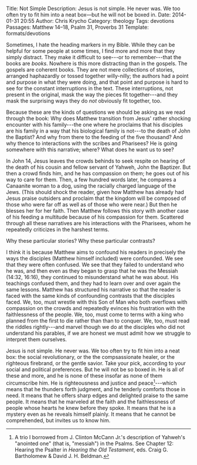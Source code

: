 Title: Not Simple
Description: Jesus is not simple. He never was. We too often try to fit him into a neat box—but he will not be boxed in.
Date: 2014-01-31 20:55
Author: Chris Krycho
Category: theology
Tags: devotions
Passages: Matthew 14–18, Psalm 31, Proverbs 31
Template: formats/devotions

Sometimes, I hate the heading markers in my Bible. While they can be helpful for some people at some times, I find more and more that they simply distract. They make it difficult to see---or to remember---that the books are *books*. Nowhere is this more distracting than in the gospels. The gospels are coherent books. They are not mere collections of stories, arranged haphazardly or tossed together willy-nilly; the authors had a point and purpose in what they were doing, and that point and purpose is hard to see for the constant interruptions in the text. These interruptions, not present in the original, mask the way the pieces fit together---and they mask the surprising ways they do *not* obviously fit together, too.

Because these are the kinds of questions we should be asking as we read through the book: Why does Matthew transition from Jesus' rather shocking encounter with his family---the one where he proclaims that his disciples are his family in a way that his biological family is not---to the death of John the Baptist? And why from there to the feeding of the five thousand? And why thence to interactions with the scribes and Pharisees? He is going somewhere with this narrative; where? What does he want us to see?

In John 14, Jesus leaves the crowds behinds to seek respite on hearing of the death of his cousin and fellow servant of Yahweh, John the Baptizer. But then a crowd finds him, and he has compassion on them; he goes out of his way to care for them. Then, a few hundred words later, he compares a Canaanite woman to a dog, using the racially charged language of the Jews. (This should shock the reader, given how Matthew has already had Jesus praise outsiders and proclaim that the kingdom will be composed of those who were far off as well as of those who were near.) But then he blesses her for her faith. Then Matthew follows this story with another case of his feeding a multitude because of his compassion for them. Scattered through all these narratives are his interactions with the Pharisees, whom he repeatedly criticizes in the harshest terms.

Why these particular stories? Why these particular contrasts?

I think it is because Matthew aims to confound his readers in precisely the ways the disciples (Matthew himself included) were confounded. We see that they were often confused. We see that they failed to understand who he was, and then even as they began to grasp that he was the Messiah (14:32, 16:16), they continued to misunderstand what he was about. His teachings confused them, and they had to learn over and over again the same lessons. Matthew has structured his narrative so that the reader is faced with the same kinds of confounding contrasts that the disciples faced. We, too, must wrestle with this Son of Man who both overflows with compassion on the crowds and repeatedly evinces his frustration with the faithlessness of the people. We, too, must come to terms with a king who planned from the first to die rather than than to conquer. We, too, must read the riddles rightly---and marvel though we do at the disciples who did not understand his parables, if we are honest we must admit how we struggle to interpret them ourselves.

Jesus is not simple. He never was. We too often try to fit him into a neat box: the social revolutionary, or the the compsassionate healer, or the righteous firebrand, or the gentle savior. Take your pick, according to your social and political preferences. But he will not be so boxed in. He is all of these and more, and he is none of these insofar as none of them circumscribe him. He is righteousness and justice and peace[^rjs]---which means that he thunders forth judgment, and he tenderly comforts those in need. It means that he offers sharp edges and delighted praise to the same people. It means that he marveled at the faith and the faithlessness of people whose hearts he knew before they spoke. It means that he is a mystery even as he reveals himself plainly. It means that he cannot be comprehended, but invites us to know him.

[^rjs]: A trio I borrowed from J. Clinton McCann Jr.'s description of Yahweh's "anointed one" (that is, "messiah") in the Psalms. See Chapter 12: Hearing the Psalter in <cite>Hearing the Old Testament</cite>, eds. Craig G. Bartholomew & David J. H. Beldman.
